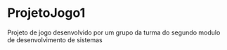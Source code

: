 # ProjetoJogo1
 Projeto de jogo desenvolvido por um grupo da turma do segundo modulo de desenvolvimento de sistemas
